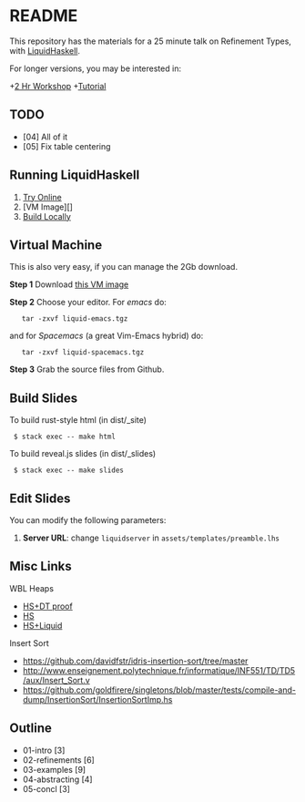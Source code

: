 README
======

This repository has the materials for a 25 minute talk on Refinement Types,
with [LiquidHaskell](https://github.com/ucsd-progsys/liquidhaskell).

For longer versions, you may be interested in:

+[2 Hr Workshop](http://ucsd-progsys.github.io/lh-workshop/)
+[Tutorial](http://ucsd-progsys.github.io/liquidhaskell-tutorial/)

TODO
----

+ [04] All of it
+ [05] Fix table centering


Running LiquidHaskell
---------------------

1. [Try Online][online]
2. [VM Image][]
3. [Build Locally][local]

[online]: (http://ucsd-progsys.github.io/intro-refinement-types)
[local]:(https://github.com/ucsd-progsys/liquidhaskell-tutorial/blob/master/src/01-intro.lhs#L170-L197)
[vm]: http://goto.ucsd.edu/~gridaphobe/LiquidHaskell.ova

Virtual Machine
---------------

This is also very easy, if you can manage the 2Gb download.

**Step 1** Download [this VM image][vm]

**Step 2** Choose your editor. For *emacs* do:

       tar -zxvf liquid-emacs.tgz

and for *Spacemacs* (a great Vim-Emacs hybrid) do:

       tar -zxvf liquid-spacemacs.tgz

**Step 3** Grab the source files from Github.

Build Slides
------------

To build rust-style html (in dist/_site)

     $ stack exec -- make html

To build reveal.js slides (in dist/_slides)

     $ stack exec -- make slides

Edit Slides
-----------

You can modify the following parameters:

1. **Server URL**: change `liquidserver` in `assets/templates/preamble.lhs`


Misc Links
----------

WBL Heaps

+ [HS+DT proof](https://github.com/jstolarek/dep-typed-wbl-heaps-hs/blob/master/src/TwoPassMerge/CombinedProofs.hs#L68)
+ [HS](https://github.com/jstolarek/dep-typed-wbl-heaps-hs/blob/master/src/TwoPassMerge/NoProofs.hs#L96)
+ [HS+Liquid](https://github.com/ucsd-progsys/liquidhaskell/blob/master/tests/pos/WBL.hs#L129)

Insert Sort

+ https://github.com/davidfstr/idris-insertion-sort/tree/master
+ http://www.enseignement.polytechnique.fr/informatique/INF551/TD/TD5/aux/Insert_Sort.v
+ https://github.com/goldfirere/singletons/blob/master/tests/compile-and-dump/InsertionSort/InsertionSortImp.hs

Outline
-------

+ 01-intro         [3]
+ 02-refinements   [6]
+ 03-examples      [9]
+ 04-abstracting   [4]
+ 05-concl         [3]
